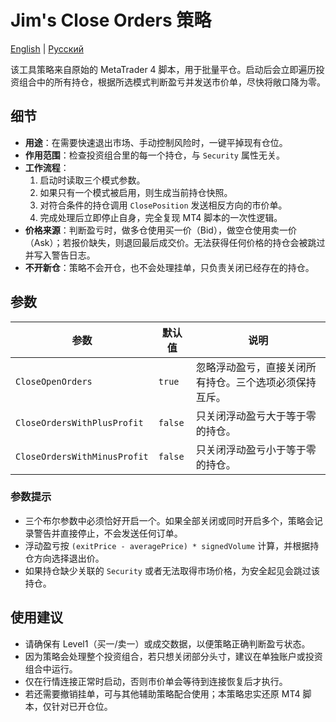 # Jim's Close Orders 策略
[English](README.md) | [Русский](README_ru.md)

该工具策略来自原始的 MetaTrader 4 脚本，用于批量平仓。启动后会立即遍历投资组合中的所有持仓，根据所选模式判断盈亏并发送市价单，尽快将敞口降为零。

## 细节

- **用途**：在需要快速退出市场、手动控制风险时，一键平掉现有仓位。
- **作用范围**：检查投资组合里的每一个持仓，与 `Security` 属性无关。
- **工作流程**：
  1. 启动时读取三个模式参数。
  2. 如果只有一个模式被启用，则生成当前持仓快照。
  3. 对符合条件的持仓调用 `ClosePosition` 发送相反方向的市价单。
  4. 完成处理后立即停止自身，完全复现 MT4 脚本的一次性逻辑。
- **价格来源**：判断盈亏时，做多仓使用买一价（Bid），做空仓使用卖一价（Ask）；若报价缺失，则退回最后成交价。无法获得任何价格的持仓会被跳过并写入警告日志。
- **不开新仓**：策略不会开仓，也不会处理挂单，只负责关闭已经存在的持仓。

## 参数

| 参数 | 默认值 | 说明 |
|------|--------|------|
| `CloseOpenOrders` | `true` | 忽略浮动盈亏，直接关闭所有持仓。三个选项必须保持互斥。 |
| `CloseOrdersWithPlusProfit` | `false` | 只关闭浮动盈亏大于等于零的持仓。 |
| `CloseOrdersWithMinusProfit` | `false` | 只关闭浮动盈亏小于等于零的持仓。 |

### 参数提示

- 三个布尔参数中必须恰好开启一个。如果全部关闭或同时开启多个，策略会记录警告并直接停止，不会发送任何订单。
- 浮动盈亏按 `(exitPrice - averagePrice) * signedVolume` 计算，并根据持仓方向选择退出价。
- 如果持仓缺少关联的 `Security` 或者无法取得市场价格，为安全起见会跳过该持仓。

## 使用建议

- 请确保有 Level1（买一/卖一）或成交数据，以便策略正确判断盈亏状态。
- 因为策略会处理整个投资组合，若只想关闭部分头寸，建议在单独账户或投资组合中运行。
- 仅在行情连接正常时启动，否则市价单会等待到连接恢复后才执行。
- 若还需要撤销挂单，可与其他辅助策略配合使用；本策略忠实还原 MT4 脚本，仅针对已开仓位。

